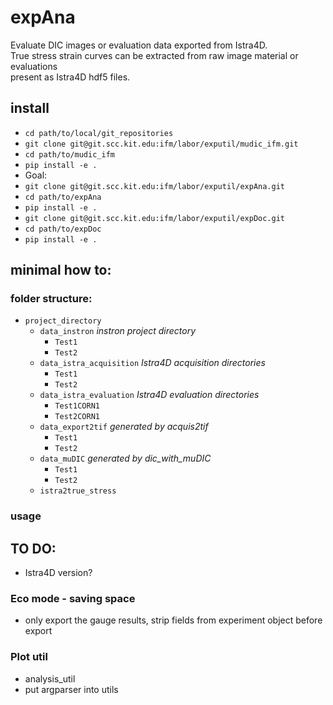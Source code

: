 # expAna

Evaluate DIC images or evaluation data exported from Istra4D.  
True stress strain curves can be extracted from raw image material or evaluations    
present as Istra4D hdf5 files.

## install
- `cd path/to/local/git_repositories`
- `git clone git@git.scc.kit.edu:ifm/labor/exputil/mudic_ifm.git`
- `cd path/to/mudic_ifm`
- `pip install -e .`
- Goal:
- `git clone git@git.scc.kit.edu:ifm/labor/exputil/expAna.git`
- `cd path/to/expAna`
- `pip install -e .`
- `git clone git@git.scc.kit.edu:ifm/labor/exputil/expDoc.git`
- `cd path/to/expDoc`
- `pip install -e .`

## minimal how to:
### folder structure:
- `project_directory`
  - `data_instron` *instron project directory*
     - `Test1`
     - `Test2`
  - `data_istra_acquisition` *Istra4D acquisition directories*
     - `Test1`
     - `Test2`
  - `data_istra_evaluation` *Istra4D evaluation directories*
     - `Test1CORN1`
     - `Test2CORN1`
  - `data_export2tif` *generated by acquis2tif*
     - `Test1`
     - `Test2`
  - `data_muDIC` *generated by dic_with_muDIC*
     - `Test1`
     - `Test2`
  - `istra2true_stress`

### usage


## TO DO:
- Istra4D version?

### Eco mode - saving space
- only export the gauge results, strip fields from experiment object before export 

### Plot util
- analysis_util
- put argparser into utils
